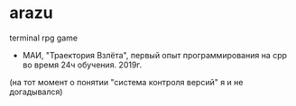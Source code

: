 # arazu
 terminal rpg game


- МАИ, "Траектория Взлёта", первый опыт программирования на cpp во время 24ч обучения. 2019г.

(на тот момент о понятии "система контроля версий" я и не догадывался)